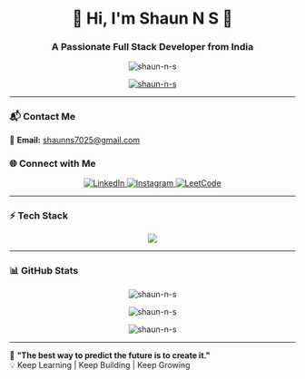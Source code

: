 <h1 align="center">🚀 Hi, I'm Shaun N S 👋</h1>
<h3 align="center">A Passionate Full Stack Developer from India</h3>

<p align="center">
  <img src="https://komarev.com/ghpvc/?username=shaun-n-s&label=Profile%20views&color=0e75b6&style=flat" alt="shaun-n-s" />
</p>

<p align="center">
  <a href="https://github.com/ryo-ma/github-profile-trophy">
    <img src="https://github-profile-trophy.vercel.app/?username=shaun-n-s&theme=onedark&no-frame=true&column=7" alt="shaun-n-s" />
  </a>
</p>

---

### 📬 Contact Me  
📧 **Email:** [shaunns7025@gmail.com](mailto:shaunns7025@gmail.com)  

### 🌐 Connect with Me  
<p align="center">
  <a href="[https://linkedin.com/in/shaun-n-s](https://www.linkedin.com/in/shaun-n-s-802a32326/)" target="_blank">
    <img src="https://img.shields.io/badge/LinkedIn-0A66C2?style=for-the-badge&logo=linkedin&logoColor=white" alt="LinkedIn" />
  </a>
  <a href="https://instagram.com/shaun-n-s" target="_blank">
    <img src="https://img.shields.io/badge/Instagram-E4405F?style=for-the-badge&logo=instagram&logoColor=white" alt="Instagram" />
  </a>
  <a href="https://www.leetcode.com/shaun-n-s" target="_blank">
    <img src="https://img.shields.io/badge/LeetCode-FFA116?style=for-the-badge&logo=leetcode&logoColor=white" alt="LeetCode" />
  </a>
</p>

---

### ⚡ Tech Stack  
<p align="center">
  <img src="https://skillicons.dev/icons?i=html,css,js,typescript,react,nextjs,nodejs,express,mongodb,mysql,postgresql,git,github,redux,tailwind,bootstrap,aws,nginx,figma" />
</p>

---

### 📊 GitHub Stats  
<p align="center">
  <img src="https://github-readme-stats.vercel.app/api/top-langs?username=shaun-n-s&show_icons=true&locale=en&layout=compact&theme=radical" alt="shaun-n-s" />
</p>

<p align="center">
  <img src="https://github-readme-stats.vercel.app/api?username=shaun-n-s&show_icons=true&locale=en&theme=radical" alt="shaun-n-s" />
</p>

<p align="center">
  <img src="https://github-readme-streak-stats.herokuapp.com/?user=shaun-n-s&theme=radical" alt="shaun-n-s" />
</p>

---

🌟 **"The best way to predict the future is to create it."**  
💡 Keep Learning | Keep Building | Keep Growing  
